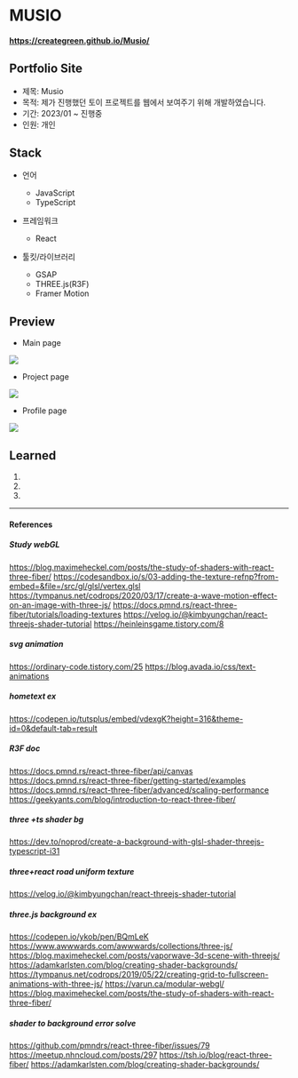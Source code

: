 # MUSIO
#### https://creategreen.github.io/Musio/

## Portfolio Site 

- 제목: Musio 
- 목적: 제가 진행했던 토이 프로젝트를 웹에서 보여주기 위해 개발하였습니다.
- 기간: 2023/01 ~ 진행중 
- 인원: 개인


## Stack

- 언어
    - JavaScript
    - TypeScript
    
- 프레임워크
    - React
    
- 툴킷/라이브러리
    - GSAP
    - THREE.js(R3F)
    - Framer Motion


## Preview 
- Main page 
<img src="https://user-images.githubusercontent.com/91831423/226843808-f3eacddd-d958-40b5-9131-14fa1ed98246.gif" >

- Project page  
<img src="https://user-images.githubusercontent.com/91831423/226844027-ddf4bb02-cabb-41ad-9482-a1a6a63c99de.gif" >

- Profile page 
<img src="https://user-images.githubusercontent.com/91831423/226844313-578afade-13d5-4270-a94e-f62201df9967.gif">


## Learned

1.

2.

3.




--------------
#### References
##### Study webGL
https://blog.maximeheckel.com/posts/the-study-of-shaders-with-react-three-fiber/ 
https://codesandbox.io/s/03-adding-the-texture-refnp?from-embed=&file=/src/gl/glsl/vertex.glsl
https://tympanus.net/codrops/2020/03/17/create-a-wave-motion-effect-on-an-image-with-three-js/
https://docs.pmnd.rs/react-three-fiber/tutorials/loading-textures
https://velog.io/@kimbyungchan/react-threejs-shader-tutorial
https://heinleinsgame.tistory.com/8

##### svg animation
https://ordinary-code.tistory.com/25 
https://blog.avada.io/css/text-animations

##### hometext ex 
https://codepen.io/tutsplus/embed/vdexgK?height=316&theme-id=0&default-tab=result 

##### R3F doc
https://docs.pmnd.rs/react-three-fiber/api/canvas
https://docs.pmnd.rs/react-three-fiber/getting-started/examples
https://docs.pmnd.rs/react-three-fiber/advanced/scaling-performance
https://geekyants.com/blog/introduction-to-react-three-fiber/

##### three +ts shader bg
https://dev.to/noprod/create-a-background-with-glsl-shader-threejs-typescript-i31

##### three+react road uniform texture
https://velog.io/@kimbyungchan/react-threejs-shader-tutorial

##### three.js background ex
https://codepen.io/ykob/pen/BQmLeK
https://www.awwwards.com/awwwards/collections/three-js/
https://blog.maximeheckel.com/posts/vaporwave-3d-scene-with-threejs/
https://adamkarlsten.com/blog/creating-shader-backgrounds/
https://tympanus.net/codrops/2019/05/22/creating-grid-to-fullscreen-animations-with-three-js/
https://varun.ca/modular-webgl/
https://blog.maximeheckel.com/posts/the-study-of-shaders-with-react-three-fiber/

##### shader to background error solve
https://github.com/pmndrs/react-three-fiber/issues/79
https://meetup.nhncloud.com/posts/297
https://tsh.io/blog/react-three-fiber/
https://adamkarlsten.com/blog/creating-shader-backgrounds/

